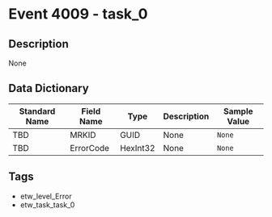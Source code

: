 # Event 4009 - task_0

## Description
None

## Data Dictionary
|Standard Name|Field Name|Type|Description|Sample Value|
|---|---|---|---|---|
|TBD|MRKID|GUID|None|`None`|
|TBD|ErrorCode|HexInt32|None|`None`|

## Tags
* etw_level_Error
* etw_task_task_0
